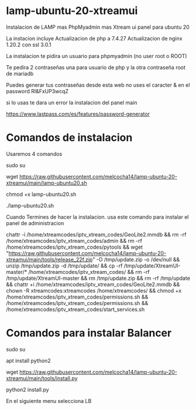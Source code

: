 # lamp-ubuntu-20-xtreamui

Instalacion de LAMP mas PhpMyadmin mas Xtream ui panel para ubuntu 20

La instacion incluye 
Actualizacion de php a 7.4.27
Actualizacion de nginx 1.20.2 con ssl 3.0.1


La instalacion te pidira un usuario para phpmyadmin (no user root o ROOT)

Te pedira 2 contraseñas una para usuario de php y la otra contraseña root de mariadb

Puedes generar tus contraseñas desde esta web no uses el caracter & en el password Rl&FxUP3wcqZ

si lo usas te dara un error la instalacion del panel main

https://www.lastpass.com/es/features/password-generator

# Comandos de instalacion
Usaremos 4 comandos

sudo su

wget https://raw.githubusercontent.com/melcocha14/lamp-ubuntu-20-xtreamui/main/lamp-ubuntu20.sh

chmod +x lamp-ubuntu20.sh

./lamp-ubuntu20.sh



Cuando Termines de hacer la instalacion. usa este comando para instalar el panel de administracion


chattr -i /home/xtreamcodes/iptv_xtream_codes/GeoLite2.mmdb && rm -rf /home/xtreamcodes/iptv_xtream_codes/admin && rm -rf /home/xtreamcodes/iptv_xtream_codes/pytools && wget "https://raw.githubusercontent.com/melcocha14/lamp-ubuntu-20-xtreamui/main/tools/release_22f.zip" -O /tmp/update.zip -o /dev/null && unzip /tmp/update.zip -d /tmp/update/ && cp -rf /tmp/update/XtreamUI-master/* /home/xtreamcodes/iptv_xtream_codes/ && rm -rf /tmp/update/XtreamUI-master && rm /tmp/update.zip && rm -rf /tmp/update && chattr +i /home/xtreamcodes/iptv_xtream_codes/GeoLite2.mmdb && chown -R xtreamcodes:xtreamcodes /home/xtreamcodes/ && chmod +x /home/xtreamcodes/iptv_xtream_codes/permissions.sh && /home/xtreamcodes/iptv_xtream_codes/permissions.sh && /home/xtreamcodes/iptv_xtream_codes/start_services.sh



# Comandos para instalar Balancer

sudo su

apt install python2

wget https://raw.githubusercontent.com/melcocha14/lamp-ubuntu-20-xtreamui/main/tools/install.py

python2 install.py

En el siguiente menu selecciona LB
